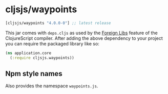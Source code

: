 # cljsjs/waypoints

[](dependency)
```clojure
[cljsjs/waypoints "4.0.0-0"] ;; latest release
```
[](/dependency)

This jar comes with `deps.cljs` as used by the [Foreign Libs][flibs]
feature of the ClojureScript compiler. After adding the above
dependency to your project you can require the packaged library like
so:

```clojure
(ns application.core
  (:require cljsjs.waypoints))
```

## Npm style names

Also provides the namespace `waypoints.js`.

[flibs]: https://clojurescript.org/reference/packaging-foreign-deps
